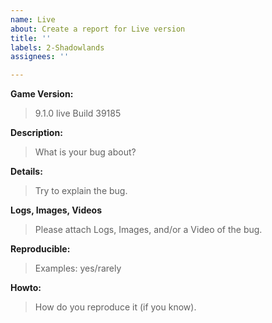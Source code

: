 ```yaml
---
name: Live
about: Create a report for Live version
title: ''
labels: 2-Shadowlands
assignees: ''

---
```


**Game Version:**
> 9.1.0 live Build 39185

**Description:**
> What is your bug about?

**Details:**
> Try to explain the bug.

**Logs, Images, Videos**
> Please attach Logs, Images, and/or a Video of the bug.

**Reproducible:**
> Examples: yes/rarely

**Howto:**
> How do you reproduce it (if you know).
